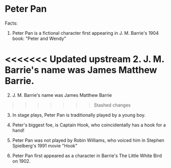 # Peter Pan

Facts:

1. Peter Pan is a fictional character first appearing in J. M. Barrie's 1904 book: "Peter and Wendy"

<<<<<<< Updated upstream
2. J. M. Barrie's name was James Matthew Barrie.
=======
2. J. M. Barrie's name was James Matthew Barrie 
>>>>>>> Stashed changes

3. In stage plays, Peter Pan is traditionally played by a young boy.

4. Peter's biggest foe, is Captain Hook, who coincidentally has a hook for a hand!

5. Peter Pan was not played by Robin Williams, who voiced him in Stephen Spielberg's 1991 movie "Hook"

6. Peter Pan first appeared as a character in Barrie's The Little White Bird on 1902.